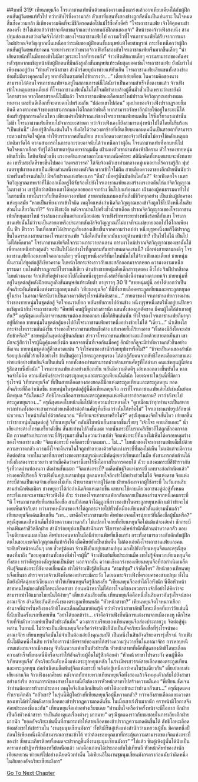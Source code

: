 ##บทที่ 319: เทียนหยุนจือ
โจรเถาชานเฟ่ยนั้นด้วยพลังความแข็งแกร่งแล้วอาจเทียบเคียงได้กับผู้ฝึกตนขั้นผู้วิเศษแท้ทั่วไป ทว่ากลับไร้ซึ่งความกล้า
ตัวเขาที่แขนทั้งสองข้างถูกตัดนั้นเป็นเช่นสวะ ในใจหมดสิ้นซึ่งความกล้า มีเพียงความคิดที่จะมีชีวิตรอดต่อไปแม้ไร้ซึ่งศักดิ์ศรี
“โจรเถาชานเฟ่ย เจ้าได้คุกคามข้าสองครั้ง ข้าได้เอ่ยแล้วว่าข้าจะตัดแขนเจ้าและทำลายพลังฝึกตนของเจ้า”
สีหน้าของจ้าวเฟิงสงบนิ่ง สามปทุมส่องแสงสว่างเจิดจ้าไล่ล่าร่างของโจรเถาชานเฟ่ยไป
ความเร็วที่โจรเถาชานเฟ่ยได้รับจากการเผาไหม้ปราณจิตวิญญาณนั้นเหนือกว่าระดับของผู้ฝึกตนขั้นมนุษย์แท้โดยสมบูรณ์ กระทั่งเหนือกว่าผู้ฝึกตนขั้นผู้วิเศษแท้บางคน
ระยะห่างระหว่างพวกจ้าวเฟิงทั้งสองกับโจรเถาชานเฟ่ยเริ่มมากขึ้นเล็กๆ
“น่าเสียดายนักที่ในมือของข้าไม่มีอาวุธระยะไกลที่ทรงพลัง”
จ้าวเฟิงเสียดายเล็กๆ
ความสามารถของคันศรหลัวซุยหากเผชิญหน้ากับผู้ฝึกตนที่มีพลังสูงถึงขั้นมนุษย์แท้ระดับสุดยอดเช่นโจรเถาชานเฟ่ย ยังนับว่าไม่เพียงพออยู่บ้าง
“ท่านหัวหน้าสาขา สำนักร้อยบุปผาพ่ายแพ้ยับเยิน โจรเถาชานเฟ่ยเสียแขนทั้งสองข้าง ย่อมไม่มีแรงคุกคามใดๆ หากยังฝืนตามต่อไปข้าเกรงว่า....”
เตี๋ยเย่เอ่ยเตือน
ในความคิดของนาง สามารถไล่ต้อนโจรเถาชานเฟ่ยจนอยู่ในสถานการณ์นี้ได้นับว่าเป็นความสำเร็จที่งดงามแล้ว
จ้าวเฟิงเข้าใจเหตุผลของเตี๋ยเย่ ที่โจรเถาชานเฟ่ยนั้นไม่ได้โจมตีทำลายล้างผู้อื่นมั่วซั่วเป็นเพราะว่าเขายังมีโอกาสรอด
หากโอกาสรอดนี้ไม่มีแล้ว โจรเถาชานเฟ่ยคงเลือกเผาไหม้ปราณจิตวิญญาณอย่างหมดหนทาง และยินดีเลือกที่จะตายตกไปพร้อมกัน
“ปล่อยเขาไปก่อน”
มุมปากของจ้าวเฟิงปรากฏรอยยิ้มยินดี
ดวงตาเทพเจ้าของเขาสามารถมองได้ไกลกว่าพันลี้ หากสามารถรักษาอีกฝ่ายให้อยู่ในระยะนี้ได้ย่อมรับรู้ทุกการเคลื่อนไหว เพียงแค่รอให้ปราณแท้ของโจรเถาชานเฟ่ยหมดสิ้น ไร้ซึ่งเรี่ยวแรงเท่านั้น
ไม่ช้า โจรเถาชานเฟ่ยก็หายไปจากระยะสายตา
ทว่าจ้าวเฟิงเองก็ยังสามารถมุ่งหน้าไปได้โดยไม่รีบร้อน
“เป็นเช่นนี้”
เตี๋ยเย่รู้สึกตื่นเต้นในใจ สัมผัสได้ว่าดวงตาซ้ายที่เย็นเยียบแหลมคมนั้นเป็นสายตาที่สามารถทะลวงผ่านจิตใจผู้คน ทำให้บรรยากาศเย็นเยียบ
สายเลือดดวงตาของจ้าวเฟิงนั้นไม่อาจใช้หลักเหตุผลปกติมาวัดได้ ความสามารถในการแกะรอยอาจนับได้ว่าเหนือกว่าผู้อื่น
โจรเถาชานเฟ่ยที่หลบหนีไป จิตใจหนาวเยือก รับรู้ได้ถึงสายตาคุ้นเคยจากมุมมืด เฝ้ามองตัวเขาผ่านท้องฟ้าสีคราม
หัวใจของชายหนุ่มเต้นเร็วขึ้น โลหิตจับตัวแข็ง แรงกดดันมหาศาลถาโถมจากเหนือศีรษะ สตินึกคิดทั้งหมดแทบจะพังทลายลง
เขารีบสะบัดศีรษะขึ้นไปมอง ‘เนตรสวรรค์’ ได้จับจ้องตัวเขาท่ามกลางหมู่เมฆอย่างไร้ความรู้สึก
ฟุบ!
เนตรบุปผาของเขาเป็นเพียงส่วนหนึ่งของพลังจิต
หากเข้าใจไม่ผิด สายเลือดดวงตาของอีกฝ่ายนั้นนับว่าน่าพรั่นพรึงจนเกินไป มีพลังปราณแห่งท้องนภา
“หืม? เมื่อครู่นั่นมันอันใดกัน?”
จ้าวเฟิงตกใจ เนตรจิตวิญญาณเทพเจ้าที่ใช้ออกเมื่อครู่ได้จับจ้องไปยังโจรเถาชานเฟ่ยและสร้างแรงกดดันให้แก่จิตวิญญาณ
ในบางช่วง เขารู้สึกว่าสติของเขาได้หลุดลอยออกจากร่าง ขึ้นไปบนท้องนภา เฝ้ามองผู้คนธรรมดาทั่วไป
ในยามนั้น เขานั้นราวกับยืนเคียงดวงอาทิตย์ สายตาเช่นนกมองเห็นสิ่งมีชีวิตทุกอย่าง เป็นเช่นผู้ปกครองแห่งยุคสมัย
“หากเป็นเพียงการเข้าใจผิด เหตุใดแหล่งกำเนิดจิตวิญญาณของข้าจึงถูกใช้ไปถึงหนึ่งในสิบส่วนในเสี้ยววินาที?”
จ้าวเฟิงชะงัก
หลังจากผ่านไปครึ่งชั่วน้ำชาเดือด ปราณจิตวิญญาณของโจรเถาชานเฟ่ยก็หยุดเผาไหม้ ร่างล้มลงบนพื้นอย่างเหนื่อยอ่อน
จ้าวเฟิงรักษาระยะห่างหนึ่งร้อยลี้กับเขา โจรเถาชานเฟ่ยนั้นไม่ว่าจะเป็นสายตาหรือประสาทสัมผัสจิตวิญญาณก็ไม่อาจที่จะแผ่ขยายออกไปได้ไกลเพียงนั้น
ฟิ้ว ฟิ้วววว
ในเทือกเขาได้ปรากฏเสียงสองเสียงขึ้นจากความว่างเปล่า
หนึ่งบุรุษหนึ่งสตรีได้ปรากฏขึ้นในครรลองสายตาของโจรเถาชานเฟ่ย
“เมื่อใดกันที่พวกมันมาอยู่ด้านหน้าข้า? เป็นไปไม่ได้ เป็นไปไม่ได้เด็ดขาด”
โจรเถาชานเฟ่ยจิตใจกระวนกระวายลนลาน
การเผาไหม้ปราณจิตวิญญาณของเขานั้นใช้เพื่อหลบหนีอย่างสุดตัว จะเป็นไปได้อย่างไรที่ถูกตามทันอย่างหมดจดเช่นนี้?
เมื่อเพ่งสายตามองดีๆ โจรเถาชานเฟ่ยก็ถอนหายใจออกมาเล็กๆ
หนึ่งบุรุษหนึ่งสตรีที่มาใหม่นั้นไม่ใช่จ้าวเฟิงและเตี๋ยเย่
ชายหนุ่มนั้นสวมใส่ชุดต่อสู้สีเขียวคราม ใบหน้าใสกระจ่างราวกับแกะสลักออกมาจากหยก ความงดงามเหนือธรรมดา บนไหล่ปรากฏกระบี่โบราณสีเขียว
ด้านข้างชายหนุ่มคือเด็กสาวชุดแดง คิ้วโก่ง ริมฝีปากสีชาด ใบหน้างดงาม
จ้าวเฟิงที่อยู่ห่างออกไปก็เห็นหนึ่งบุรุษหนึ่งสตรีที่มาถึงนี้ผ่านดวงตาเทพเจ้า
ชายหนุ่มที่อยู่ในชุดต่อสู้พลังฝึกตนสูงถึงขั้นมนุษย์แท้ระดับต่ำ อายุราวๆ 30 ปี
“ชายหนุ่มผู้นี้ อย่าได้บอกว่าเป็นอัจฉริยะอันดับหนึ่งแห่งตระกูลหยุนหลัก ‘เทียนหยุนจือ’ ที่มีทั้งสายเลือดตระกูลเทียนและตระกูลหยุนอยู่ในร่าง ในอาณาจักรนับว่าเป็นดวงดาวอันรุ่งโรจน์อันดับสาม...”
สายตาของโจรเถาชานเฟ่ยกวาดผ่านร่างของชายหนุ่มในชุดต่อสู้ จิตใจหนาวเยือก พลันขยับกายไปด้านข้าง
หนึ่งบุรุษหนึ่งสตรีนั่งอยู่บนปักษา เผชิญหน้ากับโจรเถาชานเฟ่ย
“ศิษย์พี่ คนผู้นี้ดูน่าสงสารนัก แขนทั้งสองถูกตัดขาด มีคนผู้ใดไล่ล่าเขาอยู่กัน?”
ดรุณีชุดแดงไม่อาจทานทนจนต้องเอ่ยออกมา
เมื่อได้ยินเช่นนั้น หัวใจของโจรเถาชานเฟ่ยก็มาจุกอยู่ที่ลำคอ
ชายหนุ่มในชุดต่อสู้มองไปยังโจรเถาชานเฟ่ยคราหนึ่งอย่างช่วยไม่ได้
“เดี๋ยว...”
น้ำเสียงใสกระจ่างไพเราะพลันดังขึ้น
ร่างของโจรเถาชานเฟ่ยแข็งค้าง แย้มรอยยิ้มไร้ยางอาย “ทั้งสองมีสิ่งใดจะเอ่ยกับข้าหรือ?”
ชายหนุ่มในชุดต่อสู้บินกลับมา สำรวจโจรเถาชานเฟ่ยอย่างละเอียดด้วยสายตาเย็นชา
เขามักจะรู้สึกว่าโจรผู้นี้ดูคุ้นเคยยิ่งนัก
นอกจากนั้นที่เจอกันเมื่อครู่ อีกฝ่ายก็ดูจะมีท่าทีหวาดกลัวขึ้นอย่างชัดเจน
ชายหนุ่มชุดต่อสู้คิ้วขมวดแน่น “เจ้าใช่คนของสำนักร้อยบุปผาหรือไม่?”
“ข้าจะเป็นคนของสำนักร้อยบุปผาที่ชั่วร้ายได้อย่างไร ข้าเป็นผู้อาวุโสตระกูลหยุนรอง ได้ต่อสู้กับคนจากลัทธิโลหะเลือดสาขาและพ่ายแพ้อย่างยับเยินจึงเป็นเช่นนี้ หากทั้งสองท่านสามารถช่วยต้านทานศัตรูที่ไล่ล่ามา คนแซ่หยุนผู้นี้ย่อมรู้สึกซาบซึ้งยิ่งนัก”
โจรเถาชานเฟ่ยเอ่ยอย่างเยือกเย็น พลันมีความคิดดีๆ เอ่ยหลอกลวงขึ้นทันใด
หากจดจำไม่ผิด ความสัมพันธ์ระหว่างตระกูลหยุนและตระกูลเทียนนั้นดีนัก
โดยเฉพาะในรุ่นนี้ที่มีดาวรุ่งโรจน์ ‘เทียนหยุนจือ’ ที่เป็นสายเลือดของสองยอดฝีมือแห่งตระกูลเทียนและตระกูลหยุน ยอดอัจฉริยะที่ถือกำเนิดขึ้น
ชายหนุ่มในชุดต่อสู้ผู้นี้คือเทียนหยุนจือ การที่โจรเถาชานเฟ่ยเอ่ยไปเช่นนั้นย่อมมีเหตุผล
“อันใดนะ? ลัทธิโลหะเลือดสาขาและตระกูลหยุนแห่งพันธาราก่อสงคราม? เรากำลังจะไปตระกูลหยุนรอง...”
ดรุณีชุดแดงใบหน้าเต็มไปด้วยความประหลาดใจ
“ดูเหมือนว่าทุกท่านจะเป็นสหาย พวกท่านทั้งสองจะสามารถช่วยเหลือข้าต่อต้านศัตรูที่แข็งแกร่งนั่นได้หรือไม่”
โจรเถาชานเฟ่ยรูปลักษณ์น่าเวทนา ใบหน้าเต็มไปด้วยอ้อนวอน
“พี่เทียนจะช่วยเขาหรือไม่?”
ดรุณีชุดแดงจิตใจสั่นไหว เอ่ยขอขึ้น
ทว่าชายหนุ่มในชุดต่อสู้ ‘เทียนหยุนจือ’ กลับมีใบหน้าเย็นชามากขึ้นเรื่อยๆ
“เจ้าโจร ตายเสียเถอะ”
น้ำเสียงกระด้างโกรธเกรี้ยวดังขึ้น สั่นสะท้านไปถึงชั้นเมฆ
จากนั้นกระบี่โบราณสีเขียวก็ได้ถูกชักออกจากฝัก กวาดสร้างประกายกระบี่สีรุ้งรุนแรงขึ้นในความว่างเปล่า จิตแห่งกระบี่ที่มองไม่เห็นได้ครอบคลุมร่างของโจรเถาชานเฟ่ย
“จิตแห่งกระบี่ เคล็ดกระบี่วาดเมฆา... ไม่...”
ใบหน้าของโจรเถาชานเฟ่ยเต็มไปด้วยความหวาดกลัว ความตั้งใจจะดิ้นรนในใจถูกทำลายลงด้วยจิตแห่งกระบี่ที่มองไม่เห็น ไม่แม้แต่จะมีความคิดต่อต้าน
หากในเวลาที่สภาพร่างของเขาสมบูรณ์และมีพัดฉุ่ยเยว่เซียนเถาในมือ ยังสามารถต่อต้านได้หนึ่งถึงสองกระบวนท่า
ทว่าเมื่อคิดว่าครานี้เขาไร้ซึ่งโอกาสในการตอบโต้
ฉัวะ
แสงคมกระบี่สีฟ้าราวกับรุ้งที่วาดผ่านท้องนภา ตัดผ่านชั้นเมฆา
“จิตแห่งกระบี่? เมล็ดพันธุ์จิตแห่งกระบี่ แทบจะก่อกำเนิดแล้ว”
ห่างออกไปร้อยลี้ จ้าวเฟิงยืนอยู่บนสามปทุม สูดลมหายใจลึกเข้าไปอย่างช่วยไม่ได้
จิตแห่งดาบ จิตแห่งกระบี่ล้วนเป็นเจตจำนงที่มองไม่เห็น ฝ่ายแรกมาจากผู้ใช้ดาบ ฝ่ายหลังมาจากผู้ใช้กระบี่
ในวันงานสิบสามสำนักพันธมิตร ชางหยูเยว่ได้ก่อกำเนิดจิตแห่งดาบขึ้น แทบจะใช้ดาบเดียวเอาชนะคู่ต่อสู้ทั้งหมด กระทั่งแทบจะเอาชนะจ้าวเฟิงได้
ฉัวะ
ร่างของโจรเถาชานเฟ่ยกลับกลายเป็นสองส่วนจากหนึ่งคมกระบี่
“หึ โจรเถาชานเฟ่ยที่แสนเลื่องชื่อ สามปีก่อนเจ้าได้ดูถูกพี่สาวของข้าในตระกูลหยุนหลัก แม้ว่าข้าจะไม่เคยเห็นเจ้ากับตา ทว่าภาพเหมือนของเจ้าได้ถูกกระจายไปทั่วทั้งเมืองเทียนหลัวตั้งแต่ยามนั้นแล้ว”
เทียนหยุนจือเค้นเสียงเย็น
“เขา... เขาคือโจรเถาชานเฟ่ย ศิษย์ของจอมโจรฉุ่ยเยว่ที่เลื่องชื่อผู้นั้นหรือ?”
ดรุณีชุดแดงสีหน้าเต็มไปด้วยความหวาดกลัว
ไม่แปลกใจเลยที่เทียนหยุนจือไม่แม้แต่จะเอ่ยคำ ชักกระบี่ฟาดฟันคร่าชีวิตอีกฝ่าย
สำนักร้อยบุปผาเป็นสำนักมาร วิธีการของศิษย์สำนักนี้ล้วนน่าหวาดกลัว ลอบโจมตียามคนเผลอไผล ศิษย์บางคนหากในมือมีกำยานพิษที่แข็งแกร่ง กระทั่งสามารถวางกับดักกับผู้ฝึกตนในขอบเขตจิตวิญญาณที่แท้จริงได้
เมื่อศิษย์ยังเป็นเช่นนั้น ไม่ต้องเอ่ยถึงโจรเถาชานเฟ่ยและคนระดับหัวหน้าคนอื่นๆ เลย
ชั่วครู่ต่อมา
จ้าวเฟิงยืนอยู่บนสามปทุม มองไปยังเทียนหยุนจือและดรุณีชุดแดงที่มาถึง
“ขอบคุณท่านทั้งสองที่ฆ่าโจรผู้นี้”
จ้าวเฟิงแย้มยิ้มประสานมือ
เขาไม่รู้จักพวกเทียนหยุนจือทั้งสอง ทว่าศัตรูของศัตรูย่อมเป็นมิตร
นอกจากนั้น ความแข็งแกร่งของเทียนหยุนจือที่ก่อกำเนิดเมล็ดพันธุ์จิตแห่งกระบี่ยังยอดเยี่ยมนัก ทำให้จ้าวเฟิงรู้สึกชื่นชม
“สามปทุม? เจ้าคือใคร”
สีหน้าของเทียนหยุนจือเย็นชา สำรวจพวกจ้าวเฟิงทั้งสองอย่างระมัดระวัง
โดยเฉพาะจ้าวเฟิงที่ครอบครองสามปทุม ทั้งในมือยังมีพัดฉุ่ยเยว่เซียนเถา ทำให้เทียนหยุนจือรู้สึกสงสัย
“เทียนหยุนจืออย่าได้โอหังนัก นี่คือหัวหน้าสาขาคนใหม่ของลัทธิโลหะเลือดสาขา ก่อนหน้าหากไม่ได้การโจมตีของพวกเรา เจ้าก็อย่าได้คิดว่าจะสามารถฆ่าไอ้แมวขโมยนั่นได้ง่ายๆ”
เตี๋ยเย่เค้นเสียงเย็น
เทียนหยุนจือคือหนึ่งในสิบดาวอันรุ่งโรจน์ของอาณาจักร อัจฉริยะอันดับหนึ่งของตระกูลเทียนหลัก
“หัวหน้าสาขา?”
เทียนหยุนจิตใจหนาวเยือก อำนาจที่น่าพรั่นพรึงของลัทธิโลหะเลือดนั้นเขาย่อมรู้ดี
ทว่าหัวหน้าสาขาลัทธิโลหะเลือดที่เยาว์วัยเช่นนี้ นี่นับเป็นครั้งแรกที่เคยเห็น
“อย่าได้บอกข้าว่า... เจ้าคือจ้าวเฟิงที่หนีการแต่งงานจากเมืองหงหู เด็กโชคร้ายที่จับตัวหวางเฟยเป็นตัวประกันนั่น”
ดวงตาราบเรียบของเทียนหยุนจือส่องประกายวูบ จิตต่อสู้พุ่งพล่าน
ในยามนี้
ไม่ว่าจะเป็นเทียนหยุนจือหรือว่าจ้าวเฟิงก็นับเป็นอัจฉริยะเลื่องชื่อที่รุ่งโรจน์ของอาณาจักร
เทียนหยุนจือนั้นไม่จำเป็นต้องเอ่ยถึงคุณสมบัติ เป็นหนึ่งในสิบอัจฉริยะดารารุ่งโรจน์
จ้าวเฟิงนั้นไม่ติดหนึ่งในสิบ ทว่าเรื่องราวน่าอัศจรรย์ของเขาได้สร้างความวุ่นวายขึ้นในอาณาจักร
การหลบหนีงานแต่งงานจากเมืองหงหู จับฉินหวางเฟยเป็นตัวประกัน หัวหน้าสาขาที่เด็กที่สุดของลัทธิโลหะเลือด ความสำเร็จทั้งหมดนี่มีหรือจะทำให้อัจฉริยะผู้อื่นไม่รู้สึกด้อยค่า
“หัวหน้าสาขาโปรดระวัง คนผู้นี้คือ ‘เทียนหยุนจือ’ อัจฉริยะอันดับหนึ่งแห่งตระกูลหยุนหลัก ในร่างมีพรสวรรค์สายเลือดของตระกูลเทียนและตระกูลหยุน ก่อกำเนิดเมล็ดพันธุ์จิตแห่งกระบี่ พลังต่อสู้เหนือกว่าคนในรุ่นเดียวกัน”
เตี๋ยเย่ลอบส่งเสียงผ่านจิต
จ้าวเฟิงผงกศีรษะ หลังจากทักทายพวกเทียนหยุนจือทั้งสองแล้วจึงหมุนตัวกลับไปยังสาขาอย่างเร่งรีบ
สถานการณ์ของสาขาในยามนี้ยังต้องการหัวหน้าสาขาไปสร้างความมั่นคง
“พี่เทียน ชัดเจนว่าท่านต้องการท้าเขาประลอง เหตุใดจึงล้มเลิกเสียเล่า อย่าได้บอกข้านะว่าท่านกลัวเขา...”
ดรุณีชุดแดงหัวเราะคิกคัก
“กลัวเขา? ในรุ่นนี้มีผู้ใดบ้างที่เทียนหยุนจือผู้นี้หวาดกลัว? ทว่าพลังสายเลือดและดวงตาของเขาได้ทำให้พลังสายเลือดของข้าปรากฏความกดดันขึ้น ในเมื่อเขาเร่งรีบมากนัก คราหน้ามีโอกาสจึงค่อยประลองชี้แนะกัน”
เทียนหยุนจือเอ่ยอย่างเรียบเฉย
“ท่านมั่นใจหรือว่าครั้งหน้าจะมีโอกาส อีกฝ่ายเป็นถึงหัวหน้าสาขา จำเป็นต้องดูแลเรื่องต่างๆ มากมาย”
ดรุณีชุดแดงราวกับชมชอบในการเถียงอีกฝ่ายมากนัก
“ยอดอัจฉริยะเช่นนั้นที่สามารถทำให้สายเลือดของข้าปรากฏความกดดันขึ้นได้ ลัทธิโลหะเลือดย่อมส่งเขาให้เข้าร่วมใน ‘งานชุมนุมเซียนมังกร’ ทั้งยังมีซินอู๋เหิงแห่งสำนักว่านหยวนผู้นั้น มิคาดหนึ่งปีก่อนใช้เพียงหนึ่งมือก็สามารถเอาชนะข้าได้ ทว่าต้องขอบคุณเขาที่กระตุ้นความสามารถของจิตแห่งกระบี่ของข้า ชัยชนะเกียรติยศทั้งหมดจะปรากฏขึ้นที่งานชุมนุมเซียนมังกร”
“ใช่แล้ว ซินอู๋เหิงผู้นั้นได้นับเป็นดาราแห่งปาฏิหาริย์ของทวีปเหนือแล้ว หกเดือนก่อนได้ประลองกับโม่เทียนอี หัวหน้าศิษย์ของสำนักเทียนหยวน พ่ายแพ้ไปอย่างเฉียดฉิวเท่านั้น โม่เทียนอีในงานชุมนุมเซียนมังกรคราก่อนนับว่าติดหนึ่งในสิบของอัจฉริยะเซียนมังกร”


[Go To Next Chapter]( ./99.md)